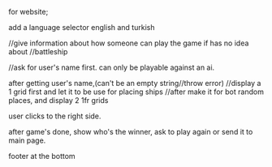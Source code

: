 for website;

add a language selector english and turkish

//give information about how someone can play the game if has no idea about
//battleship

//ask for user's name first.
    can only be playable against an ai.

after getting user's name,(can't be an empty string//throw error)
    //display a 1 grid first and let it to be use for placing ships
    //after make it for bot random places, and display 2 1fr grids

user clicks to the right side.

after game's done, show who's the winner, ask to play again or send it to main page.

footer at the bottom
